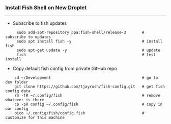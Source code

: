 ### Install Fish Shell on New Droplet

---

- Subscribe to fish updates

```[bash]
     sudo add-apt-repository ppa:fish-shell/release-3       # subscribe to updates
     sudo apt install fish -y                               # install fish
     sudo apt-get update -y                                 # update
     fish                                                   # test install
```

- Copy default fish config from private GitHub repo

```[bash]
    cd ~/Development                                        # go to dev folder
    git clone https://github.com/tjayrush/fish-config.git   # get fish config data
    rm -fR ~/.config/fish                                   # remove whatever is there
    cp -pR config ~/.config/fish                            # copy in our config
    pico ~/.config/fish/config.fish                         # customize for this machine
```
